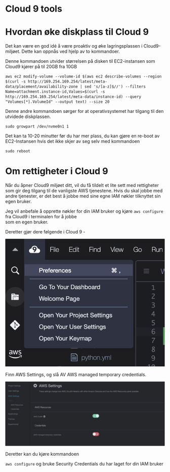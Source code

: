 # Cloud 9 tools

# Hvordan øke diskplass til Cloud 9 

Det kan være en god idé å være proaktiv og øke lagringsplassen i Cloud9-miljøet. Dette kan oppnås ved hjelp av to kommandoer. 

Denne kommandoen utvider størrelsen på disken til EC2-instansen som Cloud9 kjører på til 20GB fra 10GB

```shell
aws ec2 modify-volume --volume-id $(aws ec2 describe-volumes --region $(curl -s http://169.254.169.254/latest/meta-data/placement/availability-zone | sed 's/[a-z]$//') --filters Name=attachment.instance-id,Values=$(curl -s http://169.254.169.254/latest/meta-data/instance-id) --query "Volumes[*].VolumeId" --output text) --size 20     
```

Denne andre kommandoen sørger for at operativsystemet har tilgang til den utvidede diskplassen.
```
sudo growpart /dev/nvme0n1 1
```

Det kan ta 10-20 minutter før du har mer plass, du kan gjøre en re-boot av EC2-Instansen hvis det ikke skjer av seg selv med kommandoen

```
sudo reboot
```

# Om rettigheter i Cloud 9 

Når du åpner Cloud9 miljøet ditt, vil du få tildelt et lite sett med rettigheter som gir deg tilgang til de vanligste AWS tjenestene. 
Hvis du skal jobbe med andre tjenester, er det best å jobbe med sine egne IAM nøkler tilknyttet sin egen bruker. 

Jeg vil anbefale å opprette nøkler for din IAM bruker og kjøre ```aws configure``` fra Cloud9 i terminalen for å jobbe  
som en egen bruker.

Deretter gjør dere følgende i Cloud 9 - 

![Logo](img/creds.png "Assignment logo")

Finn AWS Settings, og slå AV AWS managed temporary credentials. 

![Logo](img/preferences.png "Assignment logo")

Deretter kan du kjøre kommandoen 

```aws configure``` og bruke Security Credentials du har laget for din IAM bruker 
